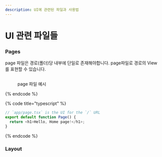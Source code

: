 ```yaml
---
description: UI에 관련된 파일과 사용법
---
```


# UI 관련 파일들

### Pages

page 파일은 경로(폴더)당 내부에 단일로 존재해야합니다. page파일로 경로의 View를 표현할 수 있습니다.

<figure><img src="https://nextjs.org/_next/image?url=%2Fdocs%2Fdark%2Fpage-special-file.png&w=1920&q=75" alt=""><figcaption><p>page 파일 예시</p></figcaption></figure>

{% endcode %}

{% code title="typescript" %}

```typescript
// `app/page.tsx` is the UI for the `/` URL
export default function Page() {
  return <h1>Hello, Home page!</h1>;
}
```

{% endcode %}

### Layout
